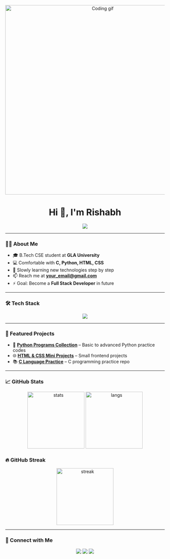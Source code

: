 <!-- Banner / GIF -->
<p align="center">
  <img src="https://media.giphy.com/media/qgQUggAC3Pfv687qPC/giphy.gif" width="600" alt="Coding gif">
</p>

<!-- Name + Animated Intro -->
<h1 align="center">Hi 👋, I'm Rishabh</h1>
<p align="center">
  <img src="https://readme-typing-svg.herokuapp.com?size=24&color=00C0FF&center=true&vCenter=true&width=600&lines=C+%7C+Python+Programmer;Frontend+Learner+(HTML+%26+CSS);B.Tech+CSE+Student;Aspiring+Full+Stack+Developer" />
</p>

---

### 👨‍💻 About Me  
- 🎓 B.Tech CSE student at **GLA University**  
- 💻 Comfortable with **C, Python, HTML, CSS**  
- 🚀 Slowly learning new technologies step by step  
- 📫 Reach me at **your_email@gmail.com**  
- ⚡ Goal: Become a **Full Stack Developer** in future  

---

### 🛠️ Tech Stack
<p align="center">
  <img src="https://skillicons.dev/icons?i=c,python,html,css,git,github" />
</p>

---

### 🚀 Featured Projects
- 📝 [**Python Programs Collection**](https://github.com/Rishabh4453/python-programs) – Basic to advanced Python practice codes  
- 🌐 [**HTML & CSS Mini Projects**](https://github.com/Rishabh4453/html-css-projects) – Small frontend projects  
- 📚 [**C Language Practice**](https://github.com/Rishabh4453/c-codes) – C programming practice repo  

---

### 📈 GitHub Stats
<p align="center">
  <img src="https://github-readme-stats.vercel.app/api?username=Rishabh4453&show_icons=true&theme=tokyonight" alt="stats" height="180"/>
  <img src="https://github-readme-stats.vercel.app/api/top-langs/?username=Rishabh4453&layout=compact&theme=tokyonight" alt="langs" height="180"/>
</p>

### 🔥 GitHub Streak
<p align="center">
  <img src="https://github-readme-streak-stats.herokuapp.com/?user=Rishabh4453&theme=tokyonight" alt="streak" height="180"/>
</p>

---

### 🔗 Connect with Me
<p align="center">
  <a href="https://www.linkedin.com/in/YOUR-LINKEDIN"><img src="https://skillicons.dev/icons?i=linkedin" /></a>
  <a href="mailto:your_email@gmail.com"><img src="https://skillicons.dev/icons?i=gmail" /></a>
  <a href="https://github.com/Rishabh4453"><img src="https://skillicons.dev/icons?i=github" /></a>
</p>
